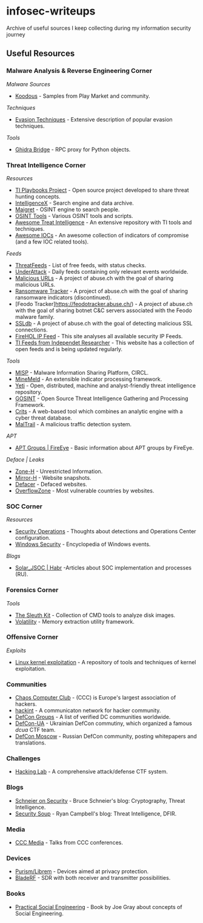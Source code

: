 # infosec-writeups
Archive of useful sources I keep collecting during my information security journey

## Useful Resources

### Malware Analysis & Reverse Engineering Corner
*Malware Sources*
* [Koodous](https://koodous.com/) - Samples from Play Market and community.

*Techniques*
* [Evasion Techniques](https://evasions.checkpoint.com/) - Extensive description of popular evasion techniques.

*Tools*
* [Ghidra Bridge](https://github.com/justfoxing/ghidra_bridge) - RPC proxy for Python objects.

### Threat Intelligence Corner 
*Resources*
* [TI Playbooks Project](https://threathunterplaybook.com/introduction.html) -  Open source project developed to share threat hunting concepts.
* [IntelligenceX](https://intelx.io/) - Search engine and data archive.
* [Maigret](https://github.com/soxoj/maigret) - OSINT engine to search people.
* [OSINT Tools](https://github.com/HowToFind-bot/osint-tools) - Various OSINT tools and scripts.
* [Awesome Treat Intelligence](https://github.com/hslatman/awesome-threat-intelligence) - An extensive repository with TI tools and techniques.
* [Awesome IOCs](https://github.com/sroberts/awesome-iocs) - An awesome collection of indicators of compromise (and a few IOC related tools).

*Feeds*
* [ThreatFeeds](https://threatfeeds.io/) - List of free feeds, with status checks.
* [UnderAttack](https://portal.underattack.today/feeds) - Daily feeds containing only relevant events worldwide.
* [Malicious URLs](https://urlhaus.abuse.ch/feeds/) - A project of abuse.ch with the goal of sharing malicious URLs.
* [Ransomware Tracker](https://ransomwaretracker.abuse.ch/) - A project of abuse.ch with the goal of sharing ransomware indicators (discontinued).
* [Feodo Tracker]https://feodotracker.abuse.ch/) - A project of abuse.ch with the goal of sharing botnet C&C servers associated with the Feodo malware family.
* [SSLdb](https://sslbl.abuse.ch/) - A project of abuse.ch with the goal of detecting malicious SSL connections.
* [FireHOL IP Feed](https://iplists.firehol.org/) - This site analyses all available security IP Feeds.
* [TI Feeds from Independet Researcher](http://www.threat-intel.xyz/about/) - This website has a collection of open feeds and is being updated regularly.

*Tools*
* [MISP](https://github.com/MISP/MISP) - Malware Information Sharing Platform, CIRCL.
* [MineMeld](https://github.com/PaloAltoNetworks/minemeld) - An extensible indicator processing framework.
* [Yeti](https://yeti-platform.github.io/) - Open, distributed, machine and analyst-friendly threat intelligence repository.
* [GOSINT](https://github.com/ciscocsirt/GOSINT) - Open Source Threat Intelligence Gathering and Processing Framework.
* [Crits](https://github.com/crits/crits) - A web-based tool which combines an analytic engine with a cyber threat database.
* [MalTrail](https://github.com/stamparm/maltrail) - A malicious traffic detection system.

*APT*
* [APT Groups | FireEye](https://www.fireeye.com/current-threats/apt-groups.html) - Basic information about APT groups by FireEye.

*Deface | Leaks*
* [Zone-H](http://zone-h.org/) - Unrestricted Information.
* [Mirror-H](https://mirror-h.org/) - Website snapshots.
* [Defacer](https://defacer.id/) - Defaced websites.
* [OverflowZone](http://overflowzone.com/) - Most vulnerable countries by websites.

### SOC Corner
*Resources*
* [Security Operations](https://criminal.group/) - Thoughts about detections and Operations Center configuration.
* [Windows Security](https://www.ultimatewindowssecurity.com/securitylog/encyclopedia/) - Encyclopedia of Windows events.

*Blogs*
* [Solar_JSOC | Habr](https://habr.com/en/users/solar_jsoc/) -Articles about SOC implementation and processes (RU).

### Forensics Corner
*Tools*
* [The Sleuth Kit](https://www.sleuthkit.org/) - Collection of CMD tools to analyze disk images.
* [Volatility](https://github.com/volatilityfoundation/volatility) - Memory extraction utility framework.

### Offensive Corner
*Exploits*
* [Linux kernel exploitation](https://github.com/xairy/linux-kernel-exploitation) - A repository of tools and techniques of kernel exploitation.

### Communities
* [Chaos Computer Club](https://www.ccc.de/en/hackerethik) - (CCC) is Europe's largest association of hackers.
* [hackint](https://www.hackint.org/) - A communicaton network for hacker community.
* [DefCon Groups](https://defcongroups.org/#) - A list of verified DC communities worldwide.
* [DefCon-UA](https://defcon.org.ua/about/) - Ukrainian DefCon commutiny, which organized a famous *dcua* CTF team.
* [DefCon Moscow](https://dc7495.org/) - Russian DefCon community, posting whitepapers and translations.

### Challenges
* [Hacking Lab](https://www.hacking-lab.com/) - A comprehensive attack/defense CTF system.

### Blogs
* [Schneier on Security](https://www.schneier.com/) - Bruce Schneier's blog: Cryptography, Threat Intelligence.
* [Security Soup](https://security-soup.net/) - Ryan Campbell's blog: Threat Intelligence, DFIR.

### Media
* [CCC Media](https://media.ccc.de/) - Talks from CCC conferences.

### Devices
* [Purism/Librem](https://puri.sm/) - Devices aimed at privacy protection.
* [BladeRF](https://www.nuand.com/) - SDR with both receiver and transmitter possibilities.

### Books
* [Practical Social Engineering](https://www.amazon.com/Practical-Social-Engineering-Joe-Gray/dp/171850098X) - Book by Joe Gray about concepts of Social Engineering.
